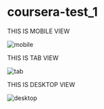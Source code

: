 # coursera-test_1
THIS IS MOBILE VIEW

![mobile](https://user-images.githubusercontent.com/102377131/168171588-b89e408b-6823-45d5-b01b-2f2e61e96dc0.jpg)

THIS IS TAB VIEW

![tab](https://user-images.githubusercontent.com/102377131/168171644-0ae3a69b-3417-4e26-9c3e-f0dad98dd443.jpg)

THIS IS DESKTOP VIEW

![desktop](https://user-images.githubusercontent.com/102377131/168171667-b54eee06-d72d-41ac-83c1-35cac437096d.jpg)
